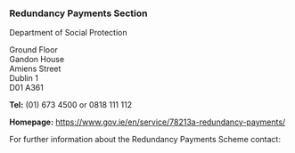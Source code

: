 ###  Redundancy Payments Section

Department of Social Protection

Ground Floor  
Gandon House  
Amiens Street  
Dublin 1  
D01 A361

**Tel:** (01) 673 4500 or 0818 111 112

**Homepage:** [ https://www.gov.ie/en/service/78213a-redundancy-payments/
](https://www.gov.ie/en/service/78213a-redundancy-payments/)

For further information about the Redundancy Payments Scheme contact:
